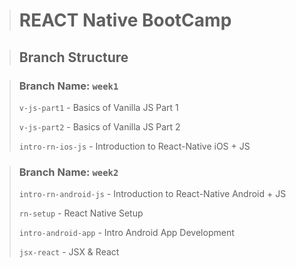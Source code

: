> # REACT Native BootCamp

> ## Branch Structure

> ### Branch Name: `week1` <br>
>`v-js-part1` - Basics of Vanilla JS Part 1
>
>`v-js-part2` - Basics of Vanilla JS Part 2
>
>`intro-rn-ios-js` - Introduction to React-Native iOS + JS
>

> ### Branch Name: `week2` <br>
>`intro-rn-android-js` - Introduction to React-Native Android + JS
>>
>`rn-setup` - React Native Setup
>>
>`intro-android-app` - Intro Android App Development
>>
>`jsx-react` - JSX & React